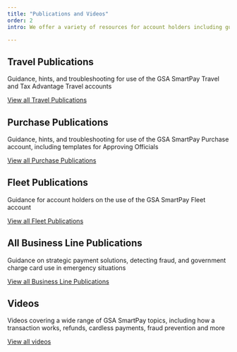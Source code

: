 ```yaml
---
title: "Publications and Videos"
order: 2
intro: We offer a variety of resources for account holders including guides, presentations and publications specific to travel, purchase, fleet and more.

---
```


## Travel Publications

Guidance, hints, and troubleshooting for use of the GSA SmartPay Travel and Tax Advantage Travel accounts

[View all Travel Publications](/resources/publications/travel)

## Purchase Publications

Guidance, hints, and troubleshooting for use of the GSA SmartPay Purchase account, including templates for Approving Officials

[View all Purchase Publications](/resources/publications/purchase)

## Fleet Publications

Guidance for account holders on the use of the GSA SmartPay Fleet account

[View all Fleet Publications](/resources/publications/fleet)

## All Business Line Publications
Guidance on strategic payment solutions, detecting fraud, and government charge card use in emergency situations

[View all Business Line Publications](/resources/publications/all-business-lines)

## Videos
Videos covering a wide range of GSA SmartPay topics, including how a transaction works, refunds, cardless payments, fraud prevention and more

[View all videos](/resources/publications/videos)
